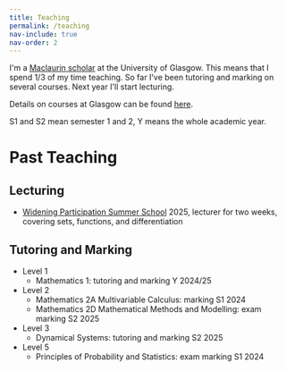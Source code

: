 ```yaml
---
title: Teaching
permalink: /teaching
nav-include: true
nav-order: 2
---
```


I'm a [Maclaurin scholar](https://www.gla.ac.uk/schools/mathematicsstatistics/research/postgraduate/#themaclaurinscholarship) at the University of Glasgow.
This means that I spend 1/3 of my time teaching.
So far I've been tutoring and marking on several courses.
Next year I'll start lecturing.

Details on courses at Glasgow can be found [here](https://www.gla.ac.uk/coursecatalogue/courselist/?code=MATHS&name=Mathematics).

S1 and S2 mean semester 1 and 2, Y means the whole academic year.

# Past Teaching
## Lecturing
* [Widening Participation Summer School](https://www.gla.ac.uk/study/wp/summerschool/) 2025, lecturer for two weeks, covering sets, functions, and differentiation

## Tutoring and Marking
* Level 1
    * Mathematics 1: tutoring and marking Y 2024/25
* Level 2
    * Mathematics 2A Multivariable Calculus: marking S1 2024
    * Mathematics 2D Mathematical Methods and Modelling: exam marking S2 2025
* Level 3
    * Dynamical Systems: tutoring and marking S2 2025
 * Level 5
    * Principles of Probability and Statistics: exam marking S1 2024
  
